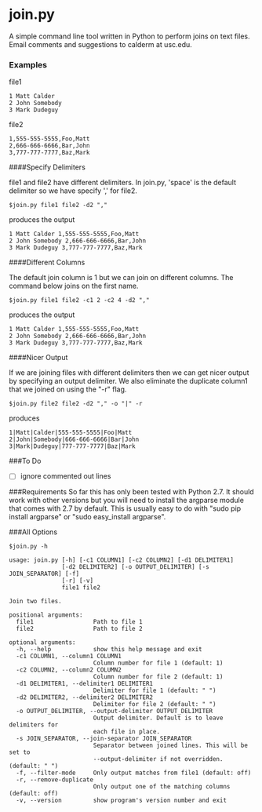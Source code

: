 join.py
=======

A simple command line tool written in Python to perform joins on text files.
Email comments and suggestions to calderm at usc.edu.

### Examples

file1
```
1 Matt Calder
2 John Somebody
3 Mark Dudeguy
```

file2
```
1,555-555-5555,Foo,Matt
2,666-666-6666,Bar,John
3,777-777-7777,Baz,Mark
```

####Specify Delimiters

file1 and file2 have different delimiters. In join.py, 'space' is the default delimiter so we have specify ',' for file2.
```
$join.py file1 file2 -d2 ","
```
produces the output

```
1 Matt Calder 1,555-555-5555,Foo,Matt
2 John Somebody 2,666-666-6666,Bar,John
3 Mark Dudeguy 3,777-777-7777,Baz,Mark
```

####Different Columns

The default join column is 1 but we can join on different columns. The command below joins on the first name.

```
$join.py file1 file2 -c1 2 -c2 4 -d2 ","
```
produces the output

```
1 Matt Calder 1,555-555-5555,Foo,Matt
2 John Somebody 2,666-666-6666,Bar,John
3 Mark Dudeguy 3,777-777-7777,Baz,Mark
```

####Nicer Output

If we are joining files with different delimiters then we can get nicer output by specifying an output delimiter. We also eliminate the duplicate column1 that we joined on using the "-r" flag.

```
$join.py file2 file2 -d2 "," -o "|" -r
```
produces

```
1|Matt|Calder|555-555-5555|Foo|Matt
2|John|Somebody|666-666-6666|Bar|John
3|Mark|Dudeguy|777-777-7777|Baz|Mark
```

###To Do
- [ ] ignore commented out lines

###Requirements
So far this has only been tested with Python 2.7. It should work with other versions but you will need to install the argparse module that comes with 2.7 by default. This is usually easy to do with "sudo pip install argparse" or "sudo easy_install argparse".


###All Options
```
$join.py -h
```

```
usage: join.py [-h] [-c1 COLUMN1] [-c2 COLUMN2] [-d1 DELIMITER1]
               [-d2 DELIMITER2] [-o OUTPUT_DELIMITER] [-s JOIN_SEPARATOR] [-f]
               [-r] [-v]
               file1 file2

Join two files.

positional arguments:
  file1                 Path to file 1
  file2                 Path to file 2

optional arguments:
  -h, --help            show this help message and exit
  -c1 COLUMN1, --column1 COLUMN1
                        Column number for file 1 (default: 1)
  -c2 COLUMN2, --column2 COLUMN2
                        Column number for file 2 (default: 1)
  -d1 DELIMITER1, --delimiter1 DELIMITER1
                        Delimiter for file 1 (default: " ")
  -d2 DELIMITER2, --delimiter2 DELIMITER2
                        Delimiter for file 2 (default: " ")
  -o OUTPUT_DELIMITER, --output-delimiter OUTPUT_DELIMITER
                        Output delimiter. Default is to leave delimiters for
                        each file in place.
  -s JOIN_SEPARATOR, --join-separator JOIN_SEPARATOR
                        Separator between joined lines. This will be set to
                        --output-delimiter if not overridden. (default: " ")
  -f, --filter-mode     Only output matches from file1 (default: off)
  -r, --remove-duplicate
                        Only output one of the matching columns (default: off)
  -v, --version         show program's version number and exit
```
